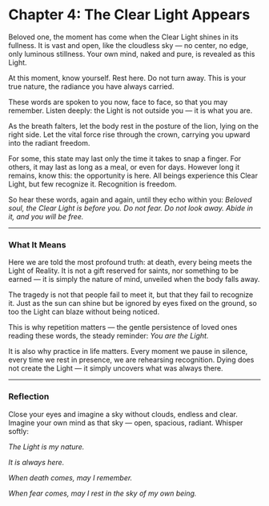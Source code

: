 # Chapter 4: The Clear Light Appears

Beloved one, the moment has come when the Clear Light shines in its fullness. It is vast and open, like the cloudless sky — no center, no edge, only luminous stillness. Your own mind, naked and pure, is revealed as this Light.

At this moment, know yourself. Rest here. Do not turn away. This is your true nature, the radiance you have always carried.

These words are spoken to you now, face to face, so that you may remember. Listen deeply: the Light is not outside you — it is what you are.

As the breath falters, let the body rest in the posture of the lion, lying on the right side. Let the vital force rise through the crown, carrying you upward into the radiant freedom.

For some, this state may last only the time it takes to snap a finger. For others, it may last as long as a meal, or even for days. However long it remains, know this: the opportunity is here. All beings experience this Clear Light, but few recognize it. Recognition is freedom.

So hear these words, again and again, until they echo within you:
*Beloved soul, the Clear Light is before you. Do not fear. Do not look away. Abide in it, and you will be free.*

---

### What It Means

Here we are told the most profound truth: at death, every being meets the Light of Reality. It is not a gift reserved for saints, nor something to be earned — it is simply the nature of mind, unveiled when the body falls away.

The tragedy is not that people fail to meet it, but that they fail to recognize it. Just as the sun can shine but be ignored by eyes fixed on the ground, so too the Light can blaze without being noticed.

This is why repetition matters — the gentle persistence of loved ones reading these words, the steady reminder: *You are the Light.*

It is also why practice in life matters. Every moment we pause in silence, every time we rest in presence, we are rehearsing recognition. Dying does not create the Light — it simply uncovers what was always there.

---

### Reflection

Close your eyes and imagine a sky without clouds, endless and clear. Imagine your own mind as that sky — open, spacious, radiant. Whisper softly:

*The Light is my nature.*

*It is always here.*

*When death comes, may I remember.*

*When fear comes, may I rest in the sky of my own being.*
